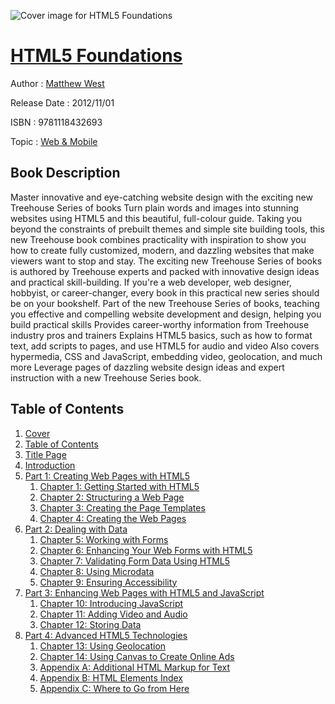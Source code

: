 ![Cover image for HTML5 Foundations](https://imgdetail.ebookreading.net/cover/cover/web_mobile/EB9781118432693.jpg)

[HTML5 Foundations](https://ebookreading.net/view/book/HTML5+Foundations-EB9781118432693_1.html "HTML5 Foundations")
====================================================================================================================

Author : [Matthew West](https://ebookreading.net/search/author/Matthew+West)

Release Date : 2012/11/01

ISBN : 9781118432693

Topic : [Web & Mobile](https://ebookreading.net/search/category/web-mobile)

Book Description
-----------------

Master innovative and eye-catching website design with the exciting new Treehouse Series of books
Turn plain words and images into stunning websites using HTML5 and this beautiful, full-colour guide. Taking you beyond the constraints of prebuilt themes and simple site building tools, this new Treehouse book combines practicality with inspiration to show you how to create fully customized, modern, and dazzling websites that make viewers want to stop and stay.
The exciting new Treehouse Series of books is authored by Treehouse experts and packed with innovative design ideas and practical skill-building. If you're a web developer, web designer, hobbyist, or career-changer, every book in this practical new series should be on your bookshelf.
Part of the new Treehouse Series of books, teaching you effective and compelling website development and design, helping you build practical skills
Provides career-worthy information from Treehouse industry pros and trainers
Explains HTML5 basics, such as how to format text, add scripts to pages, and use HTML5 for audio and video
Also covers hypermedia, CSS and JavaScript, embedding video, geolocation, and much more
Leverage pages of dazzling website design ideas and expert instruction with a new Treehouse Series book.
              
Table of Contents
-----------------

1. [Cover](https://ebookreading.net/view/book/HTML5+Foundations-EB9781118432693_1.html)
1. [Table of Contents](https://ebookreading.net/view/book/HTML5+Foundations-EB9781118432693_2.html)
1. [Title Page](https://ebookreading.net/view/book/HTML5+Foundations-EB9781118432693_3.html)
1. [Introduction](https://ebookreading.net/view/book/HTML5+Foundations-EB9781118432693_4.html)
1. [Part 1: Creating Web Pages with HTML5](https://ebookreading.net/view/book/HTML5+Foundations-EB9781118432693_5.html)
    1. [Chapter 1: Getting Started with HTML5](https://ebookreading.net/view/book/HTML5+Foundations-EB9781118432693_6.html)
    1. [Chapter 2: Structuring a Web Page](https://ebookreading.net/view/book/HTML5+Foundations-EB9781118432693_7.html)
    1. [Chapter 3: Creating the Page Templates](https://ebookreading.net/view/book/HTML5+Foundations-EB9781118432693_8.html)
    1. [Chapter 4: Creating the Web Pages](https://ebookreading.net/view/book/HTML5+Foundations-EB9781118432693_9.html)
1. [Part 2: Dealing with Data](https://ebookreading.net/view/book/HTML5+Foundations-EB9781118432693_10.html)
    1. [Chapter 5: Working with Forms](https://ebookreading.net/view/book/HTML5+Foundations-EB9781118432693_11.html)
    1. [Chapter 6: Enhancing Your Web Forms with HTML5](https://ebookreading.net/view/book/HTML5+Foundations-EB9781118432693_12.html)
    1. [Chapter 7: Validating Form Data Using HTML5](https://ebookreading.net/view/book/HTML5+Foundations-EB9781118432693_13.html)
    1. [Chapter 8: Using Microdata](https://ebookreading.net/view/book/HTML5+Foundations-EB9781118432693_14.html)
    1. [Chapter 9: Ensuring Accessibility](https://ebookreading.net/view/book/HTML5+Foundations-EB9781118432693_15.html)
1. [Part 3: Enhancing Web Pages with HTML5 and JavaScript](https://ebookreading.net/view/book/HTML5+Foundations-EB9781118432693_16.html)
    1. [Chapter 10: Introducing JavaScript](https://ebookreading.net/view/book/HTML5+Foundations-EB9781118432693_17.html)
    1. [Chapter 11: Adding Video and Audio](https://ebookreading.net/view/book/HTML5+Foundations-EB9781118432693_18.html)
    1. [Chapter 12: Storing Data](https://ebookreading.net/view/book/HTML5+Foundations-EB9781118432693_19.html)
1. [Part 4: Advanced HTML5 Technologies](https://ebookreading.net/view/book/HTML5+Foundations-EB9781118432693_20.html)
    1. [Chapter 13: Using Geolocation](https://ebookreading.net/view/book/HTML5+Foundations-EB9781118432693_21.html)
    1. [Chapter 14: Using Canvas to Create Online Ads](https://ebookreading.net/view/book/HTML5+Foundations-EB9781118432693_22.html)
    1. [Appendix A: Additional HTML Markup for Text](https://ebookreading.net/view/book/HTML5+Foundations-EB9781118432693_23.html)
    1. [Appendix B: HTML Elements Index](https://ebookreading.net/view/book/HTML5+Foundations-EB9781118432693_24.html)
    1. [Appendix C: Where to Go from Here](https://ebookreading.net/view/book/HTML5+Foundations-EB9781118432693_25.html)
